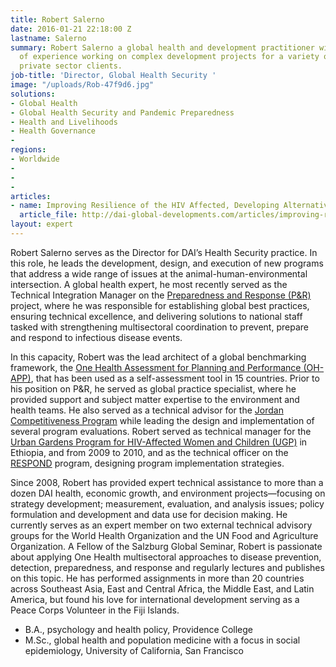 ```yaml
---
title: Robert Salerno
date: 2016-01-21 22:18:00 Z
lastname: Salerno
summary: Robert Salerno a global health and development practitioner with 15 years
  of experience working on complex development projects for a variety of donor and
  private sector clients.
job-title: 'Director, Global Health Security '
image: "/uploads/Rob-47f9d6.jpg"
solutions:
- Global Health
- Global Health Security and Pandemic Preparedness
- Health and Livelihoods
- Health Governance
- 
regions:
- Worldwide
- 
- 
- 
articles:
- name: Improving Resilience of the HIV Affected, Developing Alternatives
  article_file: http://dai-global-developments.com/articles/improving-resilience-of-the-hiv-affectede280a8/
layout: expert
---
```


Robert Salerno serves as the Director for DAI’s Health Security practice. In this role, he leads the development, design, and execution of new programs that address a wide range of issues at the animal-human-environmental intersection. A global health expert, he most recently served as the Technical Integration Manager on the [Preparedness and Response (P&R)](https://www.dai.com/our-work/projects/worldwide-preparedness-and-response-pr) project, where he was responsible for establishing global best practices, ensuring technical excellence, and delivering solutions to national staff tasked with strengthening multisectoral coordination to prevent, prepare and respond to infectious disease events. 

In this capacity, Robert was the lead architect of a global benchmarking framework, the [One Health Assessment for Planning and Performance (OH-APP)](https://www.onehealthapp.org/about), that has been used as a self-assessment tool in 15 countries. Prior to his position on P&R, he served as global practice specialist, where he provided support and subject matter expertise to the environment and health teams. He also served as a technical advisor for the [Jordan Competitiveness Program](https://www.dai.com/our-work/projects/jordan-competitiveness-program-jcp) while leading the design and implementation of several program evaluations. Robert served as technical manager for the [Urban Gardens Program for HIV-Affected Women and Children (UGP)](https://www.dai.com/our-work/projects/ethiopia-urban-gardens-program-hiv-affected-women-and-children-ugp) in Ethiopia, and from 2009 to 2010, and as the technical officer on the [RESPOND](https://www.dai.com/our-work/projects/worldwide-respond) program, designing program implementation strategies.

Since 2008, Robert has provided expert technical assistance to more than a dozen DAI health, economic growth, and environment projects—focusing on strategy development; measurement, evaluation, and analysis issues; policy formulation and development and data use for decision making. He currently serves as an expert member on two external technical advisory groups for the World Health Organization and the UN Food and Agriculture Organization. A Fellow of the Salzburg Global Seminar, Robert is passionate about applying One Health multisectoral approaches to disease prevention, detection, preparedness, and response and regularly lectures and publishes on this topic. He has performed assignments in more than 20 countries across Southeast Asia, East and Central Africa, the Middle East, and Latin America, but found his love for international development serving as a Peace Corps Volunteer in the Fiji Islands.  

* B.A., psychology and health policy, Providence College 
* M.Sc., global health and population medicine with a focus in social epidemiology, University of California, San Francisco